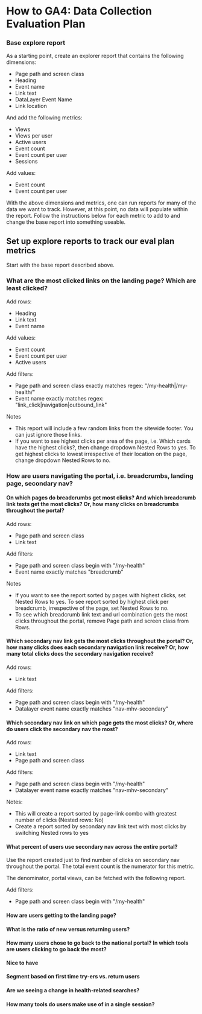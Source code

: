 # **How to GA4: Data Collection Evaluation Plan**

### **Base explore report**

As a starting point, create an explorer report that contains the following dimensions:
- Page path and screen class
- Heading
- Event name
- Link text
- DataLayer Event Name
- Link location

And add the following metrics:
- Views
- Views per user
- Active users
- Event count
- Event count per user
- Sessions

Add values:
- Event count
- Event count per user

With the above dimensions and metrics, one can run reports for many of the data we want to track. However, at this point, no data will populate within the report. Follow the instructions below for each metric to add to and change the base report into something useable.

## **Set up explore reports to track our eval plan metrics**
Start with the base report described above.


### What are the most clicked links on the landing page? Which are least clicked?

Add rows: 
- Heading
- Link text
- Event name

Add values:
- Event count
- Event count per user
- Active users

Add filters:
- Page path and screen class exactly matches regex: "/my-health|/my-health/"
- Event name exactly matches regex: "link_click|navigation|outbound_link"

Notes
- This report will include a few random links from the sitewide footer. You can just ignore those links.
- If you want to see highest clicks per area of the page, i.e. Which cards have the highest clicks?, then change dropdown Nested Rows to yes. To get highest clicks to lowest irrespective of their location on the page, change dropdown Nested Rows to no. 



### How are users navigating the portal, i.e. breadcrumbs, landing page, secondary nav?


#### On which pages do breadcrumbs get most clicks? And which breadcrumb link texts get the most clicks? Or, how many clicks on breadcrumbs throughout the portal?

Add rows: 
- Page path and screen class
- Link text

Add filters: 
- Page path and screen class begin with "/my-health"
- Event name exactly matches "breadcrumb"

Notes
- If you want to see the report sorted by pages with highest clicks, set Nested Rows to yes. To see report sorted by highest click per breadcrumb, irrespective of the page, set Nested Rows to no.
- To see which breadcrumb link text and url combination gets the most clicks throughout the portal, remove Page path and screen class from Rows.
  

#### Which secondary nav link gets the most clicks throughout the portal? Or, how many clicks does each secondary navigation link receive? Or, how many total clicks does the secondary navigation receive?

Add rows: 
- Link text

Add filters: 
- Page path and screen class begin with "/my-health"
- Datalayer event name exactly matches "nav-mhv-secondary"


#### Which secondary nav link on which page gets the most clicks? Or, where do users click the secondary nav the most?

Add rows: 
- Link text
- Page path and screen class

Add filters: 
- Page path and screen class begin with "/my-health"
- Datalayer event name exactly matches "nav-mhv-secondary"

Notes:
- This will create a report sorted by page-link combo with greatest number of clicks (Nested rows: No)
- Create a report sorted by secondary nav link text with most clicks by switching Nested rows to yes

#### What percent of users use secondary nav across the entire portal?

Use the report created just to find number of clicks on secondary nav throughout the portal. The total event count is the numerator for this metric.

The denominator, portal views, can be fetched with the following report. 

Add filters: 
- Page path and screen class begin with "/my-health"

#### How are users getting to the landing page?


#### What is the ratio of new versus returning users?


#### How many users chose to go back to the national portal? In which tools are users clicking to go back the most? 


**Nice to have** 


#### Segment based on first time try-ers vs. return users 


#### Are we seeing a change in health-related searches?


#### How many tools do users make use of in a single session?

